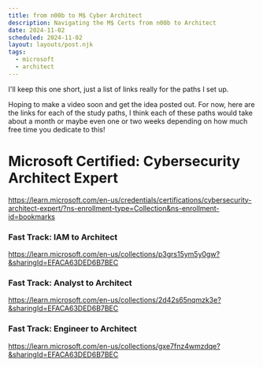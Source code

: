 ```yaml
---
title: from n00b to M$ Cyber Architect
description: Navigating the M$ Certs from n00b to Architect
date: 2024-11-02
scheduled: 2024-11-02
layout: layouts/post.njk
tags:
  - microsoft
  - architect
---
```


I'll keep this one short, just a list of links really for the paths I set up. 

Hoping to make a video soon and get the idea posted out. For now, here are the links for each of the study paths, I think each of these paths would take about a month or maybe even one or two weeks depending on how much free time you dedicate to this!

# Microsoft Certified: Cybersecurity Architect Expert
https://learn.microsoft.com/en-us/credentials/certifications/cybersecurity-architect-expert/?ns-enrollment-type=Collection&ns-enrollment-id=bookmarks

### Fast Track: IAM to Architect
https://learn.microsoft.com/en-us/collections/p3grs15ym5y0gw?&sharingId=EFACA63DED6B7BEC

### Fast Track: Analyst to Architect
https://learn.microsoft.com/en-us/collections/2d42s65nqmzk3e?&sharingId=EFACA63DED6B7BEC

### Fast Track: Engineer to Architect
https://learn.microsoft.com/en-us/collections/gxe7fnz4wmzdqe?&sharingId=EFACA63DED6B7BEC